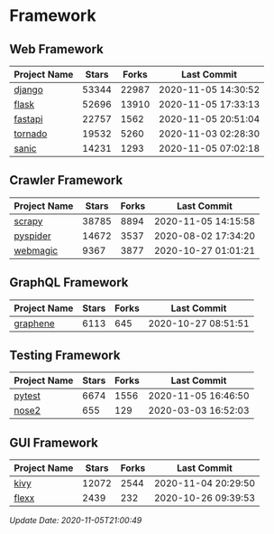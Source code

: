# Framework

## Web Framework
| Project Name | Stars | Forks | Last Commit |
| ------------ | ----- | ----- | ----------- |
| [django](https://github.com/django/django) | 53344 | 22987 | 2020-11-05 14:30:52 |
| [flask](https://github.com/pallets/flask) | 52696 | 13910 | 2020-11-05 17:33:13 |
| [fastapi](https://github.com/tiangolo/fastapi) | 22757 | 1562 | 2020-11-05 20:51:04 |
| [tornado](https://github.com/tornadoweb/tornado) | 19532 | 5260 | 2020-11-03 02:28:30 |
| [sanic](https://github.com/huge-success/sanic) | 14231 | 1293 | 2020-11-05 07:02:18 |

## Crawler Framework
| Project Name | Stars | Forks | Last Commit |
| ------------ | ----- | ----- | ----------- |
| [scrapy](https://github.com/scrapy/scrapy) | 38785 | 8894 | 2020-11-05 14:15:58 |
| [pyspider](https://github.com/binux/pyspider) | 14672 | 3537 | 2020-08-02 17:34:20 |
| [webmagic](https://github.com/code4craft/webmagic) | 9367 | 3877 | 2020-10-27 01:01:21 |

## GraphQL Framework
| Project Name | Stars | Forks | Last Commit |
| ------------ | ----- | ----- | ----------- |
| [graphene](https://github.com/graphql-python/graphene) | 6113 | 645 | 2020-10-27 08:51:51 |

## Testing Framework
| Project Name | Stars | Forks | Last Commit |
| ------------ | ----- | ----- | ----------- |
| [pytest](https://github.com/pytest-dev/pytest) | 6674 | 1556 | 2020-11-05 16:46:50 |
| [nose2](https://github.com/nose-devs/nose2) | 655 | 129 | 2020-03-03 16:52:03 |

## GUI Framework
| Project Name | Stars | Forks | Last Commit |
| ------------ | ----- | ----- | ----------- |
| [kivy](https://github.com/kivy/kivy) | 12072 | 2544 | 2020-11-04 20:29:50 |
| [flexx](https://github.com/flexxui/flexx) | 2439 | 232 | 2020-10-26 09:39:53 |

*Update Date: 2020-11-05T21:00:49*